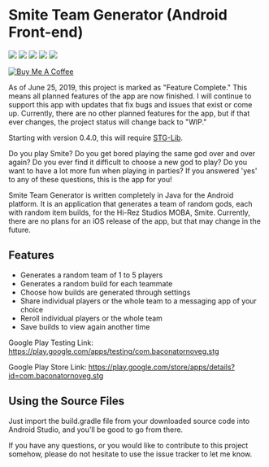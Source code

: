 # Smite Team Generator (Android Front-end)
![](https://img.shields.io/badge/Language-Java-brightgreen.svg) ![](https://img.shields.io/badge/API-Android-blue.svg) ![](https://img.shields.io/badge/Status-Feature_Complete-4e0ab5.svg) ![](https://img.shields.io/badge/Release-1.9.5-green.svg) ![](https://img.shields.io/badge/Beta-1.9.0-blue.svg)

<a href="https://www.buymeacoffee.com/baconatornoveg" target="_blank"><img src="https://www.buymeacoffee.com/assets/img/custom_images/orange_img.png" alt="Buy Me A Coffee" style="height: auto !important;width: auto !important;" ></a>

As of June 25, 2019, this project is marked as "Feature Complete." This means all planned features of the app are now finished. I will continue to support this app with updates that fix bugs and issues that exist or come up. Currently, there are no other planned features for the app, but if that ever changes, the project status will change back to "WIP."

Starting with version 0.4.0, this will require [STG-Lib](https://github.com/BaconatorNoVeg/STG-Lib).

Do you play Smite? Do you get bored playing the same god over and over again? Do you ever find it difficult to choose a new god
to play? Do you want to have a lot more fun when playing in parties? If you answered 'yes' to any of these questions, this is
the app for you!

Smite Team Generator is written completely in Java for the Android platform. It is an application that generates a team of random gods, each with random item builds, for the Hi-Rez Studios MOBA, Smite. Currently, there are no plans for an iOS release of the app, but that may change in the future.

## Features
- Generates a random team of 1 to 5 players
- Generates a random build for each teammate
- Choose how builds are generated through settings
- Share individual players or the whole team to a messaging app of your choice
- Reroll individual players or the whole team
- Save builds to view again another time

Google Play Testing Link: https://play.google.com/apps/testing/com.baconatornoveg.stg

Google Play Store Link: https://play.google.com/store/apps/details?id=com.baconatornoveg.stg

## Using the Source Files
Just import the build.gradle file from your downloaded source code into Android Studio, and you'll be good to go from there.

If you have any questions, or you would like to contribute to this project somehow, please do not hesitate to use the issue tracker to let me know.
